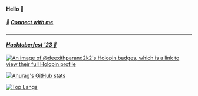#### Hello 👋

##### 💬 <a href="https://linktr.ee/deexithparand" target="_blank">Connect with me</a>

---

#### ***[Hacktoberfest '23 🌟](https://hacktoberfest.com/)***

[![An image of @deexithparand2k2's Holopin badges, which is a link to view their full Holopin profile](https://holopin.me/deexithparand2k2)](https://holopin.io/@deexithparand2k2)

[![Anurag's GitHub stats](https://github-readme-stats.vercel.app/api?username=deexithparand)](https://github.com/anuraghazra/github-readme-stats)

[![Top Langs](https://github-readme-stats.vercel.app/api/top-langs/?username=deexithparand&layout=donut-vertical)](https://github.com/anuraghazra/github-readme-stats)


<!--
**DeexithParand2k2/DeexithParand2k2** is a ✨ _special_ ✨ repository because its `README.md` (this file) appears on your GitHub profile.

Here are some ideas to get you started:

- 🔭 I’m currently working on ...
- 🌱 I’m currently learning ...
- 👯 I’m looking to collaborate on ...
- 🤔 I’m looking for help with ...
- 💬 Ask me about ...
- 📫 How to reach me: ...
- 😄 Pronouns: ...
- ⚡ Fun fact: ...
-->

